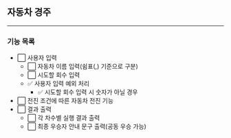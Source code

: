 ## 자동차 경주

---

### 기능 목록

- ⬜ 사용자 입력
    - ⬜ 자동차 이름 입력(쉼표(,) 기준으로 구분)
    - ⬜ 시도할 회수 입력
    - ✅ 사용자 입력 예외 처리
        - ✅ 시도할 회수 입력 시 숫자가 아닐 경우
- ⬜ 전진 조건에 따른 자동차 전진 기능
- ⬜ 결과 출력
    - ⬜ 각 차수별 실행 결과 출력
    - ⬜ 최종 우승자 안내 문구 출력(공동 우승 가능)